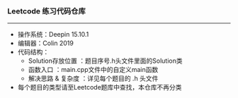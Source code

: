 ### Leetcode 练习代码仓库

-------

- 操作系统：Deepin 15.10.1
- 编辑器：Colin 2019
- 代码结构：
  - Solution存放位置 ：题目序号.h头文件里面的Solution类
  - 函数入口 ：main.cpp文件中的自定义main函数
  - 解决思路 & 复杂度 ：详见每个题目的 .h 头文件
- 每个题目的类型请至Leetcode题库中查找，本仓库不再分类